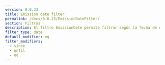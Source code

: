 ```yaml
---
version: 0.0.23
title: Emission date filter
permalink: /docs/0.0.23/EmissionDateFilter/
section: Filtros
description: El filtro EmissionDate permite filtrar según la fecha de emisión.
filter_type: date
default_modifier: eq
filter_modifiers:
  - since
  - until
  - eq
---
```

